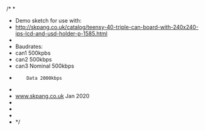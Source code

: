 /*
 * 
 * Demo sketch for use with:
 * http://skpang.co.uk/catalog/teensy-40-triple-can-board-with-240x240-ips-lcd-and-usd-holder-p-1585.html
 * 
 * Baudrates:
 *    can1 500kpbs
 *    can2 500kbps
 *    can3 Nominal 500kbps
 *         Data 2000kbps
 * 
 * www.skpang.co.uk Jan 2020
 * 
 * 
 * 
 * */
